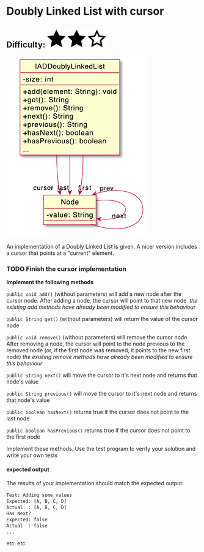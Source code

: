# Doubly Linked List with cursor
## Difficulty: ![Filled](../resources/star-filled.svg) ![Filled](../resources/star-filled.svg) ![Outlined](../resources/star-outlined.svg)

![dllWithCursor.png](../resources/dllWithCursor.png)

An implementation of a Doubly Linked List is given. A nicer version includes a cursor that points at a "current" element. 

### TODO Finish the cursor implementation
**Implement the following methods**

`public void add()` (without parameters) will add a new node after the cursor node. After adding a node, the cursor will point to that new node. _the existing add methods have already been modified to ensure this behaviour_

`public String get()` (without parameters) will return the value of the cursor node

`public void remove()` (without parameters) will remove the cursor node. After removing a node, the cursor will point to the node previous to the removed node (or, if the first node was removed, it points to the new first node) _the existing remove methods have already been modified to ensure this behaviour_

`public String next()` will move the cursor to it's next node and returns that node's value

`public String previous()` will move the cursor to it's next node and returns that node's value

`public boolean hasNext()` returns true if the cursor does not point to the last node

`public boolean hasPrevious()` returns true if the cursor does not point to the first node

Implement these methods. Use the test program to verify your solution and write your own tests

#### expected output
The results of your implementation should match the expected output:

```
Test: Adding some values
Expected: [A, B, C, D]
Actual  : [A, B, C, D]
Has Next?
Expected: false
Actual  : false
...
```
etc. etc.
<br/>
<br/>


